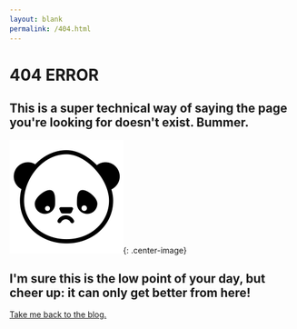 ```yaml
---
layout: blank
permalink: /404.html
---
```


# 404 ERROR
## This is a super technical way of saying the page you're looking for doesn't exist.  Bummer.

![sad-panda](/assets/images/sad_panda.png){: .center-image}

##  I'm sure this is the low point of your day, but cheer up: it can only get better from here!

[Take me back to the blog.](https://www.displayblog.io/blog)
